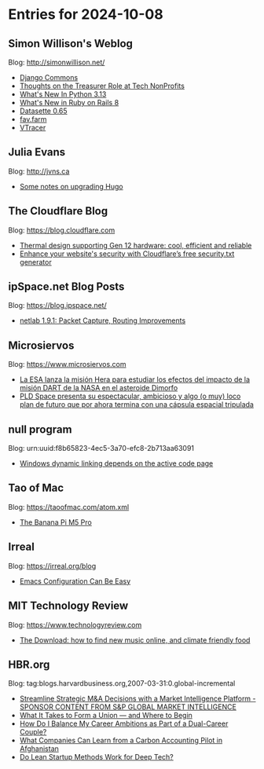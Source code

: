# Entries for 2024-10-08
## Simon Willison's Weblog 
Blog: http://simonwillison.net/ 

- [Django Commons](https://simonwillison.net/2024/Oct/8/django-commons/#atom-everything)
- [Thoughts on the Treasurer Role at Tech NonProfits](https://simonwillison.net/2024/Oct/7/thoughts-on-the-treasurer-role-at-tech-nonprofits/#atom-everything)
- [What's New In Python 3.13](https://simonwillison.net/2024/Oct/7/whats-new-in-python-313/#atom-everything)
- [What's New in Ruby on Rails 8](https://simonwillison.net/2024/Oct/7/whats-new-in-ruby-on-rails-8/#atom-everything)
- [Datasette 0.65](https://simonwillison.net/2024/Oct/7/datasette-0-65/#atom-everything)
- [fav.farm](https://simonwillison.net/2024/Oct/7/fav-farm/#atom-everything)
- [VTracer](https://simonwillison.net/2024/Oct/7/vtracer/#atom-everything)
## Julia Evans 
Blog: http://jvns.ca 

- [Some notes on upgrading Hugo](https://jvns.ca/blog/2024/10/07/some-notes-on-upgrading-hugo/)
##  The Cloudflare Blog  
Blog: https://blog.cloudflare.com 

- [Thermal design supporting Gen 12 hardware: cool, efficient and reliable](https://blog.cloudflare.com/thermal-design-supporting-gen-12-hardware-cool-efficient-and-reliable)
- [Enhance your website's security with Cloudflare’s free security.txt generator](https://blog.cloudflare.com/security-txt)
## ipSpace.net Blog Posts 
Blog: https://blog.ipspace.net/ 

- [netlab 1.9.1: Packet Capture, Routing Improvements](https://blog.ipspace.net/2024/10/netlab-1-9-1-routing-instances/?utm_source=atom_feed)
## Microsiervos 
Blog: https://www.microsiervos.com 

- [La ESA lanza la misión Hera para estudiar los efectos del impacto de la misión DART de la NASA en el asteroide Dimorfo](https://www.microsiervos.com/archivo/espacio/esa-lanza-hera-asteroide-dimorfo.html)
- [PLD Space presenta su espectacular, ambicioso y algo (o muy) loco plan de futuro que por ahora termina con una cápsula espacial tripulada](https://www.microsiervos.com/archivo/espacio/pld-space-plan-futuro-capsula-tripulada.html)
## null program 
Blog: urn:uuid:f8b65823-4ec5-3a70-efc8-2b713aa63091 

- [Windows dynamic linking depends on the active code page](https://nullprogram.com/blog/2024/10/07/)
## Tao of Mac 
Blog: https://taoofmac.com/atom.xml 

- [The Banana Pi M5 Pro](https://taoofmac.com/space/blog/2024/10/07/2000)
## Irreal 
Blog: https://irreal.org/blog 

- [Emacs Configuration Can Be Easy](https://irreal.org/blog/?p=12501)
## MIT Technology Review 
Blog: https://www.technologyreview.com 

- [The Download: how to find new music online, and climate friendly food](https://www.technologyreview.com/2024/10/07/1105160/the-download-how-to-find-new-music-online-and-climate-friendly-food/)
## HBR.org 
Blog: tag:blogs.harvardbusiness.org,2007-03-31:0.global-incremental 

- [Streamline Strategic M&A Decisions with a Market Intelligence Platform - SPONSOR CONTENT FROM S&P GLOBAL MARKET INTELLIGENCE](https://hbr.org/sponsored/2024/10/streamline-strategic-ma-decisions-with-a-market-intelligence-platform)
- [What It Takes to Form a Union — and Where to Begin](https://hbr.org/2024/10/what-it-takes-to-form-a-union-and-where-to-begin)
- [How Do I Balance My Career Ambitions as Part of a Dual-Career Couple?](https://hbr.org/podcast/2024/10/how-do-i-balance-my-career-ambitions-as-part-of-a-dual-career-couple)
- [What Companies Can Learn from a Carbon Accounting Pilot in Afghanistan](https://hbr.org/2024/10/what-companies-can-learn-from-a-carbon-accounting-pilot-in-afghanistan)
- [Do Lean Startup Methods Work for Deep Tech?](https://hbr.org/2024/10/do-lean-startup-methods-work-for-deep-tech)